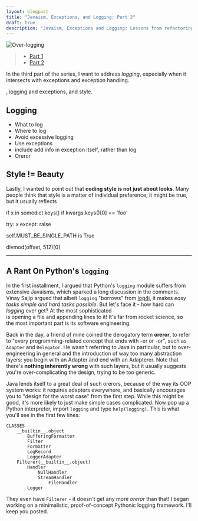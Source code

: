 ```yaml
---
layout: blogpost
title: "Javaism, Exceptions, and Logging: Part 3"
draft: true
description: "Javaism, Exceptions and Logging: Lessons from refactoring large codebases. Part 3 of 3"
---
```


<img src="http://tomerfiliba.com/static/res/2012-07-16-Callahans.jpg" class="blog_post_image" title="Over-logging"/>

> * [Part 1](http://tomerfiliba.com/blog/Javaism)
> * [Part 2](http://tomerfiliba.com/blog/On-Exceptions)

In the third part of the series, I want to address *logging*, especially when it intersects with
exceptions and exception handling.


, logging and
exceptions, and style.

## Logging ##


* What to log
* Where to log
* Avoid excessive logging
* Use exceptions
* include add info in exception itself, rather than log
* Oreror




## Style != Beauty ##

Lastly, I wanted to point out that **coding style is not just about looks**. Many people think that
style is a matter of individual preference; it might be true, but it usually reflects 

if x in somedict.keys()
if kwargs.keys()[0] == 'foo'

try:
    x
except:
    raise

self.MUST_BE_SINGLE_PATH is True

divmod(offset, 512)[0]

---------------------------------------------------------------------------------------------------

## A Rant On Python's ``logging`` ##

In the first installment, I argued that Python's ``logging`` module suffers from extensive 
Javaisms, which sparked a long discussion in the comments. Vinay Sajip argued that albeit 
``logging`` "borrows" from [log4j](http://en.wikipedia.org/wiki/Log4j), it makes *easy tasks simple 
and hard tasks possible*. But let's face it - how hard can *logging* ever get? At the most 
sophisticated  
is opening a file and appending lines to it! It's far from rocket science, so the most important 
part is its software engineering.

Back in the day, a friend of mine coined the derogatory term **oreror**, to refer to "every 
programming-related concept that ends with -er or -or", such as ``Adapter`` and ``Delegator``. 
He wasn't referring to Java in particular, but to over-engineering in general and the introduction 
of way too many abstraction layers: you begin with an Adapter and end with an Adapterer.
Note that there's **nothing inherently wrong** with such layers, but it usually suggests you're
over-complicating the design, trying to be too generic.

Java lends itself to a great deal of such orerors, because of the way its OOP system works: it 
requires adapters everywhere, and basically encourages you to "design for the worst case" from the
first step. While this might be good, it's more likely to just make simple cases complicated.
Now pop up a Python interpreter, import ``logging`` and type ``help(logging)``. This is what you'll 
see in the first few lines:

    CLASSES
        __builtin__.object
            BufferingFormatter
            Filter
            Formatter
            LogRecord
            LoggerAdapter
        Filterer(__builtin__.object)
            Handler
                NullHandler
                StreamHandler
                    FileHandler
            Logger

They even have ``Filterer`` - it doesn't get any more *oreror* than that! I began working on a 
minimalistic, proof-of-concept Pythonic logging framework. I'll keep you posted.

